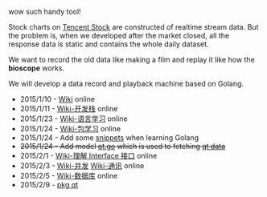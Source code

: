 wow such handy tool!

Stock charts on [Tencent Stock](http://stockhtm.finance.qq.com/hqing/zhishu/000001.htm) are constructed of realtime stream data. But the problem is, when we developed after the market closed, all the response data is static and contains the whole daily dataset.

We want to record the old data like making a film and replay it like how the **bioscope** works.

We will develop a data record and playback machine based on Golang.


 * 2015/1/10 - [Wiki](https://github.com/lenville/bioscope/wiki) online
 * 2015/1/11 - [Wiki-开发栈](https://github.com/lenville/bioscope/wiki/开发栈) online
 * 2015/1/23 - [Wiki-语言学习](https://github.com/lenville/bioscope/wiki/语言学习) online
 * 2015/1/24 - [Wiki-包学习](https://github.com/lenville/bioscope/wiki/包学习) online
 * 2015/1/24 - Add some [snippets](https://github.com/lenville/bioscope/tree/master/snippets) when learning Golang
 * <del>2015/1/24 - Add model [qt.go](https://github.com/lenville/bioscope/blob/master/qt.go) which is used to fetching [qt data](http://qt.gtimg.cn/q=usGOOG)</del>
 * 2015/2/1 - [Wiki-理解 Interface 接口](https://github.com/lenville/bioscope/wiki/理解-Interface-接口) online
 * 2015/2/3 - [Wiki-并发](https://github.com/lenville/bioscope/wiki/%E5%B9%B6%E5%8F%91) [Wiki-通讯](https://github.com/lenville/bioscope/wiki/%E9%80%9A%E8%AE%AF) online
 * 2015/2/5 - [Wiki-数据库](https://github.com/lenville/bioscope/wiki/%E6%95%B0%E6%8D%AE%E5%BA%93) online
 * 2015/2/9 - [pkg qt](https://github.com/lenville/bioscope/tree/master/qt)

